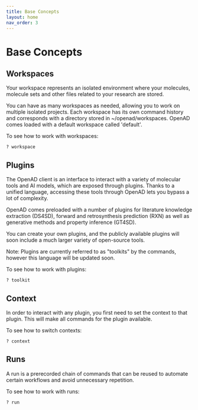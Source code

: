 ```yaml
---
title: Base Concepts
layout: home
nav_order: 3
---
```


<!--

DO NOT EDIT
-----------
This file auto-generated.
To update it, consult instructions:
https://github.com/acceleratedscience/open-ad-toolkit/tree/main/docs

-->

# Base Concepts

## Workspaces

Your workspace represents an isolated environment where your molecules, molecule sets and other files related to your research are stored.

You can have as many workspaces as needed, allowing you to work on multiple isolated projects. Each workspace has its own command history and corresponds with a directory stored in ~/openad/workspaces. OpenAD comes loaded with a default workspace called 'default'.

To see how to work with workspaces:

    ? workspace

## Plugins

The OpenAD client is an interface to interact with a variety of molecular tools and AI models, which are exposed through plugins. Thanks to a unified language, accessing these tools through OpenAD lets you bypass a lot of complexity.

OpenAD comes preloaded with a number of plugins for literature knowledge extraction (DS4SD), forward and retrosynthesis prediction (RXN) as well as generative methods and property inference (GT4SD).

You can create your own plugins, and the publicly available plugins will soon include a much larger variety of open-source tools.

Note: Plugins are currently referred to as "toolkits" by the commands, however this language will be updated soon.

To see how to work with plugins:

    ? toolkit

## Context

In order to interact with any plugin, you first need to set the context to that plugin. This will make all commands for the plugin available.

To see how to switch contexts:

    ? context

## Runs

A run is a prerecorded chain of commands that can be reused to automate certain workflows and avoid unnecessary repetition.

To see how to work with runs:

    ? run

